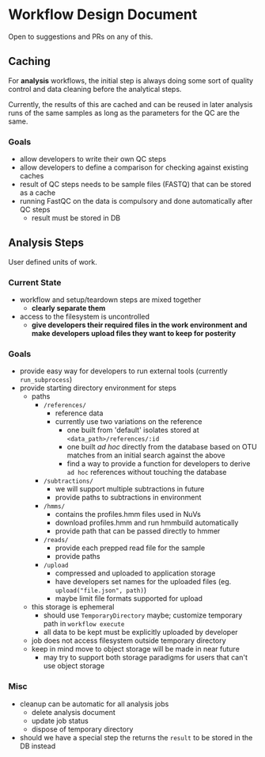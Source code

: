 # Workflow Design Document

Open to suggestions and PRs on any of this.

## Caching
For **analysis** workflows, the initial step is always doing some sort of quality control and data cleaning before the analytical steps.

Currently, the results of this are cached and can be reused in later analysis runs of the same samples as long as the parameters for the QC are the same.

### Goals
- allow developers to write their own QC steps
- allow developers to define a comparison for checking against existing caches
- result of QC steps needs to be sample files (FASTQ) that can be stored as a cache
- running FastQC on the data is compulsory and done automatically after QC steps
  - result must be stored in DB

## Analysis Steps

User defined units of work.

### Current State
- workflow and setup/teardown steps are mixed together
  - **clearly separate them**
- access to the filesystem is uncontrolled
  - **give developers their required files in the work environment and make developers upload files they want to keep for posterity**

### Goals
- provide easy way for developers to run external tools (currently `run_subprocess`)
- provide starting directory environment for steps
  - paths
    - `/references/`
      - reference data
      - currently use two variations on the reference
        - one built from 'default' isolates stored at `<data_path>/references/:id`
        - one built _ad hoc_ directly from the database based on OTU matches from an initial search against the above
        - find a way to provide a function for developers to derive `ad hoc` references without touching the database
    - `/subtractions/`
      - we will support multiple subtractions in future
      - provide paths to subtractions in environment
    - `/hmms/`
      - contains the profiles.hmm files used in NuVs
      - download profiles.hmm and run hmmbuild automatically
      - provide path that can be passed directly to hmmer
    - `/reads/`
      - provide each prepped read file for the sample
      - provide paths
    - `/upload`
      - compressed and uploaded to application storage
      - have developers set names for the uploaded files (eg. `upload("file.json", path)`)
      - maybe limit file formats supported for upload
  - this storage is ephemeral
    - should use `TemporaryDirectory` maybe; customize temporary path in `workflow execute`
    - all data to be kept must be explicitly uploaded by developer
  - job does not access filesystem outside temporary directory
  - keep in mind move to object storage will be made in near future
    - may try to support both storage paradigms for users that can't use object storage

### Misc
- cleanup can be automatic for all analysis jobs
  - delete analysis document
  - update job status
  - dispose of temporary directory
- should we have a special step the returns the `result` to be stored in the DB instead